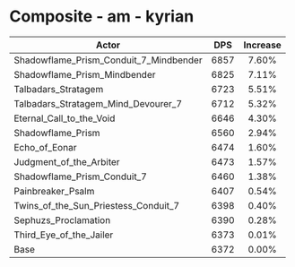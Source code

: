 # Composite - am - kyrian
| Actor | DPS | Increase |
|---|:---:|:---:|
|Shadowflame_Prism_Conduit_7_Mindbender|6857|7.60%|
|Shadowflame_Prism_Mindbender|6825|7.11%|
|Talbadars_Stratagem|6723|5.51%|
|Talbadars_Stratagem_Mind_Devourer_7|6712|5.32%|
|Eternal_Call_to_the_Void|6646|4.30%|
|Shadowflame_Prism|6560|2.94%|
|Echo_of_Eonar|6474|1.60%|
|Judgment_of_the_Arbiter|6473|1.57%|
|Shadowflame_Prism_Conduit_7|6460|1.38%|
|Painbreaker_Psalm|6407|0.54%|
|Twins_of_the_Sun_Priestess_Conduit_7|6398|0.40%|
|Sephuzs_Proclamation|6390|0.28%|
|Third_Eye_of_the_Jailer|6373|0.01%|
|Base|6372|0.00%|
